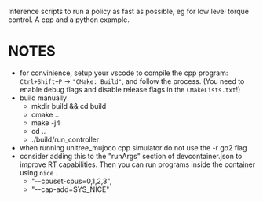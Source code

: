 Inference scripts to run a policy as fast as possible, eg for low level torque control. A cpp and a python example.

# NOTES	
- for convinience, setup your vscode to compile the cpp program: `Ctrl+Shift+P` → `"CMake: Build"`, and follow the process. (You need to enable debug flags and disable release flags in the `CMakeLists.txt`!)
- build manually
  - mkdir build && cd build
  - cmake ..
  - make -j4
  - cd ..
  - ./build/run_controller
- when running unitree_mujoco cpp simulator do not use the -r go2 flag
- consider adding this to the "runArgs" section of devcontainer.json to improve RT capabilities. Then you can run programs inside the container using `nice` .
  - "--cpuset-cpus=0,1,2,3",
  - "--cap-add=SYS_NICE"








